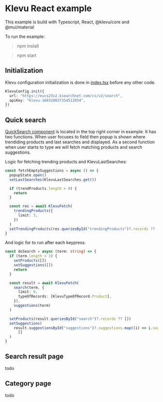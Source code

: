 # Klevu React example

This example is build with Typescript, React, @klevu/core and @mui/material

To run the example:

> npm install

> npm start

## Initialization

Klevu configuration initialization is done in [index.tsx](./src/index.tsx) before any other code.

```ts
KlevuConfig.init({
  url: "https://eucs23v2.ksearchnet.com/cs/v2/search",
  apiKey: "klevu-160320037354512854",
})
```

## Quick search

[QuickSearch component](./src/components/quicksearch.tsx) is located in the top right corner in example. It has two functions. When user focuses to field then popup is shown where trendiding products and last searches and displayed. As a second function when user starts to type we will fetch matching products and search suggestions.

Logic for fetching trending products and KlevuLastSearches:

```ts
const fetchEmptySuggestions = async () => {
  popupState.open()
  setLastSearches(KlevuLastSearches.get())

  if (trendProducts.length > 0) {
    return
  }

  const res = await KlevuFetch(
    trendingProducts({
      limit: 3,
    })
  )
  setTrendingProducts(res.queriesById("trendingProducts")?.records ?? [])
}
```

And logic for to run after each keypress:

```ts
const doSearch = async (term: string) => {
  if (term.length < 3) {
    setProducts([])
    setSuggestions([])
    return
  }

  const result = await KlevuFetch(
    search(term, {
      limit: 9,
      typeOfRecords: [KlevuTypeOfRecord.Product],
    }),
    suggestions(term)
  )

  setProducts(result.queriesById("search")?.records ?? [])
  setSuggestions(
    result.suggestionsById("suggestions")?.suggestions.map((i) => i.suggest) ??
      []
  )
}
```

## Search result page

todo

## Category page

todo
